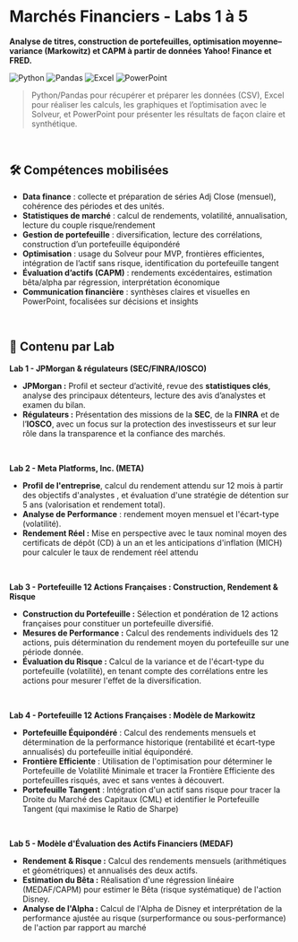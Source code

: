 # Marchés Financiers - Labs 1 à 5
**Analyse de titres, construction de portefeuilles, optimisation moyenne–variance (Markowitz) et CAPM à partir de données Yahoo! Finance et FRED.**


![Python](https://img.shields.io/badge/Python-3776AB?style=for-the-badge\&logo=python\&logoColor=white)
![Pandas](https://img.shields.io/badge/Pandas-150458?style=for-the-badge\&logo=pandas\&logoColor=white)
![Excel](https://img.shields.io/badge/Excel-217346?style=for-the-badge\&logo=microsoft-excel\&logoColor=white)
![PowerPoint](https://img.shields.io/badge/PowerPoint-B7472A?style=for-the-badge\&logo=microsoft-powerpoint\&logoColor=white)

> Python/Pandas pour récupérer et préparer les données (CSV), Excel pour réaliser les calculs, les graphiques et l’optimisation avec le Solveur, et PowerPoint pour présenter les résultats de façon claire et synthétique.

<br>


## 🛠️ Compétences mobilisées 
- **Data finance** : collecte et préparation de séries Adj Close (mensuel), cohérence des périodes et des unités.
- **Statistiques de marché** : calcul de rendements, volatilité, annualisation, lecture du couple risque/rendement
- **Gestion de portefeuille** : diversification, lecture des corrélations, construction d’un portefeuille équipondéré
- **Optimisation** : usage du Solveur pour MVP, frontières efficientes, intégration de l’actif sans risque, identification du portefeuille tangent
- **Évaluation d’actifs (CAPM)** : rendements excédentaires, estimation bêta/alpha par régression, interprétation économique
- **Communication financière** : synthèses claires et visuelles en PowerPoint, focalisées sur décisions et insights

<br>

## 📑 Contenu par Lab

**Lab 1 - JPMorgan & régulateurs (SEC/FINRA/IOSCO)**
- **JPMorgan :**  Profil et secteur d’activité, revue des **statistiques clés**, analyse des principaux détenteurs, lecture des avis d’analystes et examen du bilan.
- **Régulateurs :** Présentation des missions de la **SEC**, de la **FINRA** et de l’**IOSCO**, avec un focus sur la protection des investisseurs et sur leur rôle dans la transparence et la confiance des marchés.

<br>

**Lab 2 - Meta Platforms, Inc. (META)**
- **Profil de l'entreprise**, calcul du rendement attendu sur 12 mois à partir des objectifs d'analystes , et évaluation d'une stratégie de détention sur 5 ans (valorisation et rendement total).
- **Analyse de Performance** : rendement moyen mensuel et l'écart-type (volatilité).
- **Rendement Réel :** Mise en perspective avec le taux nominal moyen des certificats de dépôt (CD) à un an et les anticipations d'inflation (MICH) pour calculer le taux de rendement réel attendu

<br>

**Lab 3 - Portefeuille 12 Actions Françaises : Construction, Rendement & Risque**
- **Construction du Portefeuille :** Sélection et pondération de 12 actions françaises pour constituer un portefeuille diversifié.
- **Mesures de Performance :** Calcul des rendements individuels des 12 actions, puis détermination du rendement moyen du portefeuille sur une période donnée.
- **Évaluation du Risque :** Calcul de la variance et de l'écart-type du portefeuille (volatilité), en tenant compte des corrélations entre les actions pour mesurer l'effet de la diversification.

<br>

**Lab 4 - Portefeuille 12 Actions Françaises : Modèle de Markowitz**
- **Portefeuille Équipondéré** : Calcul des rendements mensuels et détermination de la performance historique (rentabilité et écart-type annualisés) du portefeuille initial équipondéré.
- **Frontière Efficiente** : Utilisation de l'optimisation pour déterminer le Portefeuille de Volatilité Minimale et tracer la Frontière Efficiente des portefeuilles risqués, avec et sans ventes à découvert.
- **Portefeuille Tangent** : Intégration d'un actif sans risque pour tracer la Droite du Marché des Capitaux (CML) et identifier le Portefeuille Tangent (qui maximise le Ratio de Sharpe)

<br>

**Lab 5 - Modèle d'Évaluation des Actifs Financiers (MEDAF)**
- **Rendement & Risque :** Calcul des rendements mensuels (arithmétiques et géométriques) et annualisés des deux actifs.
- **Estimation du Bêta :** Réalisation d'une régression linéaire (MEDAF/CAPM) pour estimer le Bêta (risque systématique) de l'action Disney.
- **Analyse de l'Alpha :** Calcul de l'Alpha de Disney et interprétation de la performance ajustée au risque (surperformance ou sous-performance) de l'action par rapport au marché

